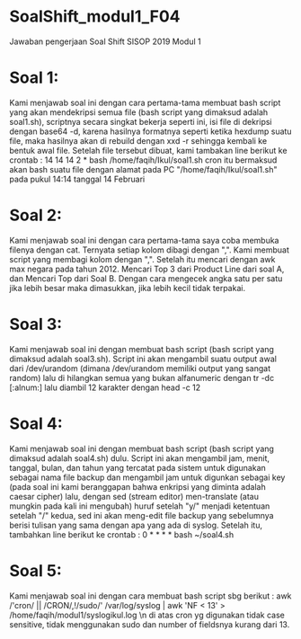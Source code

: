 # SoalShift_modul1_F04
Jawaban pengerjaan Soal Shift SISOP 2019 Modul 1

# Soal 1:
Kami menjawab soal ini dengan cara pertama-tama membuat bash script yang akan mendekripsi semua file (bash script yang dimaksud adalah soal1.sh), scriptnya secara singkat bekerja seperti ini, isi file di dekripsi dengan base64 -d, karena hasilnya formatnya seperti ketika hexdump suatu file, maka hasilnya akan di rebuild dengan xxd -r sehingga kembali ke bentuk awal file. Setelah file tersebut dibuat, kami tambakan line berikut ke crontab :
14 14 14 2 * bash /home/faqih/Ikul/soal1.sh
cron itu bermaksud akan bash suatu file dengan alamat pada PC "/home/faqih/Ikul/soal1.sh" pada pukul 14:14 tanggal 14 Februari

# Soal 2:
Kami menjawab soal ini dengan cara pertama-tama saya coba membuka filenya dengan cat. Ternyata setiap kolom dibagi dengan ",". Kami membuat script yang membagi kolom dengan ",". Setelah itu mencari dengan awk max negara pada tahun 2012. Mencari Top 3 dari Product Line dari soal A, dan Mencari Top dari Soal B. Dengan cara mengecek angka satu per satu jika lebih besar maka dimasukkan, jika lebih kecil tidak terpakai.

# Soal 3:
Kami menjawab soal ini dengan membuat bash script (bash script yang dimaksud adalah soal3.sh). Script ini akan mengambil suatu output awal dari /dev/urandom (dimana /dev/urandom memiliki output yang sangat random) lalu di hilangkan semua yang bukan alfanumeric dengan tr -dc [:alnum:] lalu diambil 12 karakter dengan head -c 12

# Soal 4:
Kami menjawab soal ini dengan membuat bash script (bash script yang dimaksud adalah soal4.sh) dulu. Script ini akan mengambil jam, menit, tanggal, bulan, dan tahun yang tercatat pada sistem untuk digunakan sebagai nama file backup dan mengambil jam untuk digunkan sebagai key (pada soal ini kami beranggapan bahwa enkripsi yang diminta adalah caesar cipher) lalu, dengan sed (stream editor) men-translate (atau mungkin pada kali ini mengubah) huruf setelah "y/" menjadi ketentuan setelah "/" kedua, sed ini akan meng-edit file backup yang sebelumnya berisi tulisan yang sama dengan apa yang ada di syslog. Setelah itu, tambahkan line berikut ke crontab :
0 * * * * bash ~/soal4.sh

# Soal 5:
Kami menjawab soal ini dengan cara membuat bash script sbg berikut :
awk /'cron/ || /CRON/,!/sudo/' /var/log/syslog | awk 'NF < 13' > /home/faqih/modul1/syslogikul.log \n
di atas cron yg digunakan tidak case sensitive, tidak menggunakan sudo dan number of fieldsnya kurang dari 13.
